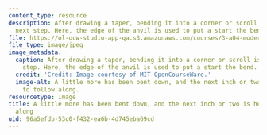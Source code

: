 ```yaml
---
content_type: resource
description: After drawing a taper, bending it into a corner or scroll is a common
  next step. Here, the edge of the anvil is used to put a start the bend.
file: https://ol-ocw-studio-app-qa.s3.amazonaws.com/courses/3-a04-modern-blacksmithing-and-physical-metallurgy-fall-2008/96a5efdb53c0f432ea6b4d745eba69cd_031.jpg
file_type: image/jpeg
image_metadata:
  caption: After drawing a taper, bending it into a corner or scroll is a common next
    step. Here, the edge of the anvil is used to put a start the bend.
  credit: 'Credit: Image courtesy of MIT OpenCourseWare.'
  image-alt: A little more has been bent down, and the next inch or two is heated
    to follow along.
resourcetype: Image
title: A little more has been bent down, and the next inch or two is heated to follow
  along
uid: 96a5efdb-53c0-f432-ea6b-4d745eba69cd
---
```

